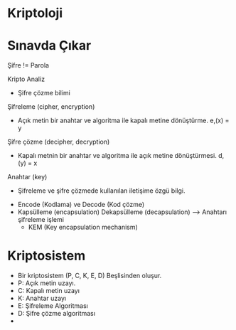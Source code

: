 # Kriptoloji

# Sınavda Çıkar

Şifre  != Parola

Kripto Analiz
* Şifre çözme bilimi

Şifreleme (cipher, encryption)
- Açık metin bir anahtar ve algoritma ile kapalı metine dönüştürme.
  e,(x) = y

Şifre çözme (decipher, decryption)
- Kapalı metnin bir anahtar ve algoritma ile açık metine dönüştürmesi.
  d,(y) = x

Anahtar (key)
- Şifreleme ve şifre çözmede kullanılan iletişime özgü bilgi.

* Encode (Kodlama) ve Decode (Kod çözme)
* Kapsülleme (encapsulation) Dekapsülleme (decapsulation) --> Anahtarı şifreleme işlemi
    - KEM (Key encapsulation mechanism)

# Kriptosistem

* Bir kriptosistem (P, C, K, E, D) Beşlisinden oluşur.
* P: Açık metin uzayı.
* C: Kapalı metin uzayı
* K: Anahtar uzayı
* E: Şifreleme Algoritması
* D: Şifre çözme algoritması
* 

